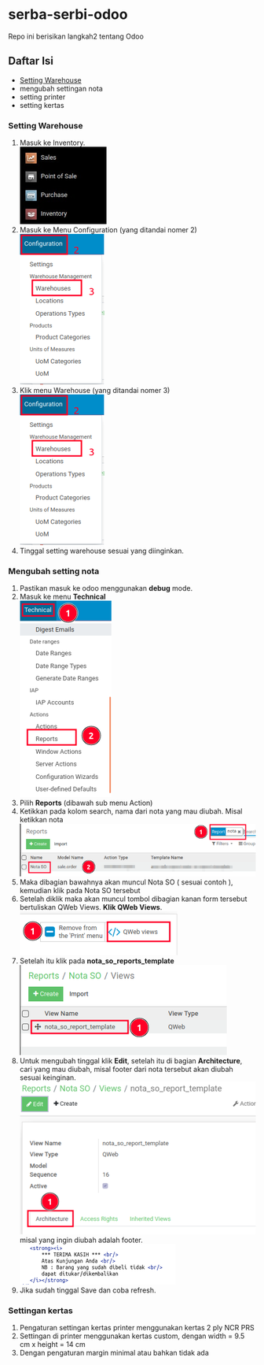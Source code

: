 # serba-serbi-odoo
Repo ini berisikan langkah2 tentang Odoo

## Daftar Isi
* [Setting Warehouse](#setting-warehouse)
* mengubah settingan nota
* setting printer
* setting kertas

### Setting Warehouse
1. Masuk ke Inventory.  
![inventory](./src/image/odoo-001.jpg)
2. Masuk ke Menu Configuration (yang ditandai nomer 2)  
![inventory](./src/image/odoo-002.png)
3. Klik menu Warehouse (yang ditandai nomer 3)  
![inventory](./src/image/odoo-002.png)
4. Tinggal setting warehouse sesuai yang diinginkan.

### Mengubah setting nota
1. Pastikan masuk ke odoo menggunakan __debug__ mode.
2. Masuk ke menu __Technical__  
![nota](./src/image/teknikal-001.png)
3. Pilih __Reports__ (dibawah sub menu Action)
4. Ketikkan pada kolom search, nama dari nota yang mau diubah. Misal ketikkan nota  ![nota](./src/image/teknikal-002.png)
5. Maka dibagian bawahnya akan muncul Nota SO ( sesuai contoh ), kemudian klik pada Nota SO tersebut
6. Setelah diklik maka akan muncul tombol dibagian kanan form tersebut bertuliskan QWeb Views. __Klik QWeb Views__.  
![nota](./src/image/teknikal-003.png)
7. Setelah itu klik pada __nota_so_reports_template__  
![nota](./src/image/teknikal-004.png)
8. Untuk mengubah tinggal klik __Edit__, setelah itu di bagian __Architecture__, cari yang mau diubah, misal footer dari nota tersebut akan diubah sesuai keinginan.  
![nota](./src/image/teknikal-005.png)  
misal yang ingin diubah adalah footer.  
![nota](./src/image/teknikal-006.png)
9. Jika sudah tinggal Save dan coba refresh.

### Settingan kertas
1. Pengaturan settingan kertas printer menggunakan kertas 2 ply NCR PRS
2. Settingan di printer menggunakan kertas custom, dengan width = 9.5 cm x height = 14 cm
3. Dengan pengaturan margin minimal atau bahkan tidak ada
